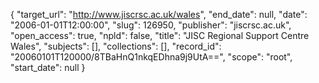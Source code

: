 {
  "target_url": "http://www.jiscrsc.ac.uk/wales", 
  "end_date": null, 
  "date": "2006-01-01T12:00:00", 
  "slug": 126950, 
  "publisher": "jiscrsc.ac.uk", 
  "open_access": true, 
  "npld": false, 
  "title": "JISC Regional Support Centre Wales", 
  "subjects": [], 
  "collections": [], 
  "record_id": "20060101T120000/8TBaHnQ1nkqEDhna9j9UtA==", 
  "scope": "root", 
  "start_date": null
}

